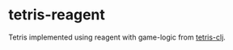 # tetris-reagent

Tetris implemented using reagent with game-logic from [tetris-clj](https://github.com/codeasone/tetris-clj).
